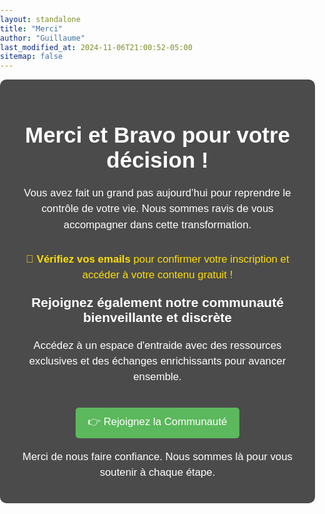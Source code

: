 ```yaml
---
layout: standalone
title: "Merci"
author: "Guillaume"
last_modified_at: 2024-11-06T21:00:52-05:00
sitemap: false
---
```

<html lang="fr">
<head>
  <meta charset="UTF-8">
  <meta name="viewport" content="width=device-width, initial-scale=1.0">
  <title>Merci et Félicitations</title>
  <style>
    body {
      margin: 0;
      padding: 0;
      font-family: Arial, sans-serif;
      background: url('/images/Brise-tes-chaines_edited.jpg') no-repeat center center fixed;
      background-size: cover;
      color: #fff;
    }
    .content-container {
      position: relative;
      max-width: 800px;
      margin: 0 auto;
      padding: 20px;
      background-color: rgba(0, 0, 0, 0.7);
      border-radius: 10px;
      text-align: center;
    }
    h1 {
      font-size: 2.5em;
      margin-bottom: 20px;
    }
    h3 {
      font-size: 1.5em;
      margin: 20px 0;
    }
    p {
      font-size: 1.2em;
      line-height: 1.5;
    }
    button {
      font-size: 1.2em;
      color: #fff;
      background-color: #5cb85c;
      border: none;
      border-radius: 5px;
      padding: 10px 20px;
      cursor: pointer;
      margin-top: 20px;
    }
    button:hover {
      background-color: #4cae4c;
    }
    .email-check {
      margin-top: 30px;
      font-size: 1.2em;
      color: #ffdf00;
    }
  </style>
</head>
<body>
  <div class="content-container">
    <h1>Merci et Bravo pour votre décision !</h1>
    <p>Vous avez fait un grand pas aujourd’hui pour reprendre le contrôle de votre vie. Nous sommes ravis de vous accompagner dans cette transformation.</p>
    <p class="email-check">📩 <strong>Vérifiez vos emails</strong> pour confirmer votre inscription et accéder à votre contenu gratuit !</p>
    <h3>Rejoignez également notre communauté bienveillante et discrète</h3>
    <p>Accédez à un espace d'entraide avec des ressources exclusives et des échanges enrichissants pour avancer ensemble.</p>
    <button onclick="window.location.href='https://www.facebook.com/groups/lapresliaison'">
      👉 Rejoignez la Communauté
    </button>
    <p>Merci de nous faire confiance. Nous sommes là pour vous soutenir à chaque étape.</p>
  </div>
</body>
</html>


